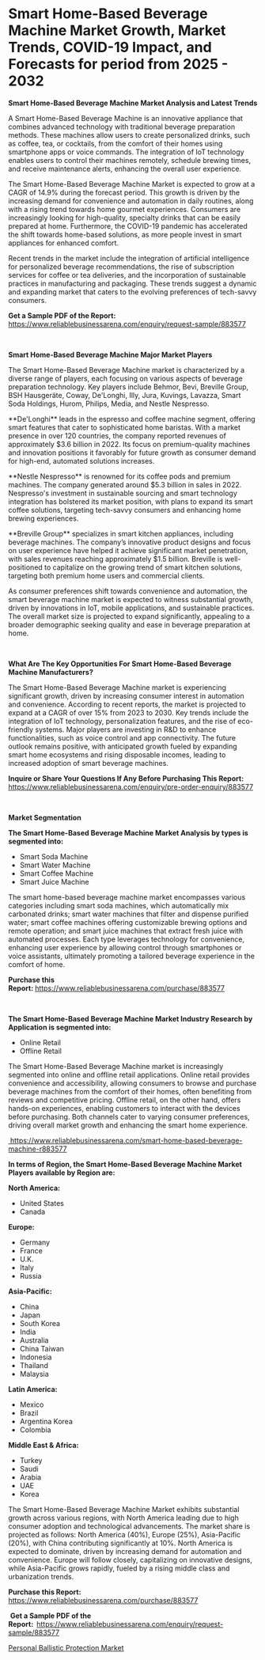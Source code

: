 <p><h1>Smart Home-Based Beverage Machine Market Growth, Market Trends, COVID-19 Impact, and Forecasts for period from 2025 - 2032</h1></p><p><strong>Smart Home-Based Beverage Machine Market Analysis and Latest Trends</strong></p>
<p><p>A Smart Home-Based Beverage Machine is an innovative appliance that combines advanced technology with traditional beverage preparation methods. These machines allow users to create personalized drinks, such as coffee, tea, or cocktails, from the comfort of their homes using smartphone apps or voice commands. The integration of IoT technology enables users to control their machines remotely, schedule brewing times, and receive maintenance alerts, enhancing the overall user experience.</p><p>The Smart Home-Based Beverage Machine Market is expected to grow at a CAGR of 14.9% during the forecast period. This growth is driven by the increasing demand for convenience and automation in daily routines, along with a rising trend towards home gourmet experiences. Consumers are increasingly looking for high-quality, specialty drinks that can be easily prepared at home. Furthermore, the COVID-19 pandemic has accelerated the shift towards home-based solutions, as more people invest in smart appliances for enhanced comfort.</p><p>Recent trends in the market include the integration of artificial intelligence for personalized beverage recommendations, the rise of subscription services for coffee or tea deliveries, and the incorporation of sustainable practices in manufacturing and packaging. These trends suggest a dynamic and expanding market that caters to the evolving preferences of tech-savvy consumers.</p></p>
<p><strong>Get a Sample PDF of the Report:&nbsp;</strong> <a href="https://www.reliablebusinessarena.com/enquiry/request-sample/883577?utm_campaign=2106&utm_medium=2&utm_source=Github&utm_content=ia&utm_term=09022025&utm_id=smart-home-based-beverage-machine">https://www.reliablebusinessarena.com/enquiry/request-sample/883577</a></p>
<p>&nbsp;</p>
<p><strong>Smart Home-Based Beverage Machine Major Market Players</strong></p>
<p><p>The Smart Home-Based Beverage Machine market is characterized by a diverse range of players, each focusing on various aspects of beverage preparation technology. Key players include Behmor, Bevi, Breville Group, BSH Hausgeräte, Coway, De'Longhi, Illy, Jura, Kuvings, Lavazza, Smart Soda Holdings, Hurom, Philips, Media, and Nestle Nespresso.</p><p>**De'Longhi** leads in the espresso and coffee machine segment, offering smart features that cater to sophisticated home baristas. With a market presence in over 120 countries, the company reported revenues of approximately $3.6 billion in 2022. Its focus on premium-quality machines and innovation positions it favorably for future growth as consumer demand for high-end, automated solutions increases.</p><p>**Nestle Nespresso** is renowned for its coffee pods and premium machines. The company generated around $5.3 billion in sales in 2022. Nespresso's investment in sustainable sourcing and smart technology integration has bolstered its market position, with plans to expand its smart coffee solutions, targeting tech-savvy consumers and enhancing home brewing experiences.</p><p>**Breville Group** specializes in smart kitchen appliances, including beverage machines. The company’s innovative product designs and focus on user experience have helped it achieve significant market penetration, with sales revenues reaching approximately $1.5 billion. Breville is well-positioned to capitalize on the growing trend of smart kitchen solutions, targeting both premium home users and commercial clients.</p><p>As consumer preferences shift towards convenience and automation, the smart beverage machine market is expected to witness substantial growth, driven by innovations in IoT, mobile applications, and sustainable practices. The overall market size is projected to expand significantly, appealing to a broader demographic seeking quality and ease in beverage preparation at home.</p></p>
<p>&nbsp;</p>
<p><strong>What Are The Key Opportunities For Smart Home-Based Beverage Machine Manufacturers?</strong></p>
<p><p>The Smart Home-Based Beverage Machine market is experiencing significant growth, driven by increasing consumer interest in automation and convenience. According to recent reports, the market is projected to expand at a CAGR of over 15% from 2023 to 2030. Key trends include the integration of IoT technology, personalization features, and the rise of eco-friendly systems. Major players are investing in R&D to enhance functionalities, such as voice control and app connectivity. The future outlook remains positive, with anticipated growth fueled by expanding smart home ecosystems and rising disposable incomes, leading to increased adoption of smart beverage machines.</p></p>
<p><strong>Inquire or Share Your Questions If Any Before Purchasing This Report:</strong> <a href="https://www.reliablebusinessarena.com/enquiry/pre-order-enquiry/883577?utm_campaign=2106&utm_medium=2&utm_source=Github&utm_content=ia&utm_term=09022025&utm_id=smart-home-based-beverage-machine">https://www.reliablebusinessarena.com/enquiry/pre-order-enquiry/883577</a></p>
<p>&nbsp;</p>
<p><strong>Market Segmentation</strong></p>
<p><strong>The Smart Home-Based Beverage Machine Market Analysis by types is segmented into:</strong></p>
<p><ul><li>Smart Soda Machine</li><li>Smart Water Machine</li><li>Smart Coffee Machine</li><li>Smart Juice Machine</li></ul></p>
<p><p>The smart home-based beverage machine market encompasses various categories including smart soda machines, which automatically mix carbonated drinks; smart water machines that filter and dispense purified water; smart coffee machines offering customizable brewing options and remote operation; and smart juice machines that extract fresh juice with automated processes. Each type leverages technology for convenience, enhancing user experience by allowing control through smartphones or voice assistants, ultimately promoting a tailored beverage experience in the comfort of home.</p></p>
<p><strong>Purchase this Report:&nbsp;</strong><a href="https://www.reliablebusinessarena.com/purchase/883577?utm_campaign=2106&utm_medium=2&utm_source=Github&utm_content=ia&utm_term=09022025&utm_id=smart-home-based-beverage-machine">https://www.reliablebusinessarena.com/purchase/883577</a></p>
<p>&nbsp;</p>
<p><strong>The Smart Home-Based Beverage Machine Market Industry Research by Application is segmented into:</strong></p>
<p><ul><li>Online Retail</li><li>Offline Retail</li></ul></p>
<p><p>The Smart Home-Based Beverage Machine market is increasingly segmented into online and offline retail applications. Online retail provides convenience and accessibility, allowing consumers to browse and purchase beverage machines from the comfort of their homes, often benefiting from reviews and competitive pricing. Offline retail, on the other hand, offers hands-on experiences, enabling customers to interact with the devices before purchasing. Both channels cater to varying consumer preferences, driving overall market growth and enhancing the smart home experience.</p></p>
<p><a href="https://www.reliablebusinessarena.com/smart-home-based-beverage-machine-r883577?utm_campaign=2106&utm_medium=2&utm_source=Github&utm_content=ia&utm_term=09022025&utm_id=smart-home-based-beverage-machine">&nbsp;https://www.reliablebusinessarena.com/smart-home-based-beverage-machine-r883577</a></p>
<p><strong>In terms of Region, the Smart Home-Based Beverage Machine Market Players available by Region are:</strong></p>
<p>
    <p> <strong> North America: </strong>
        <ul>
            <li>United States</li>
            <li>Canada</li>
        </ul>
        </p> 
    <p> <strong> Europe: </strong>
        <ul>
            <li>Germany</li>
            <li>France</li>
            <li>U.K.</li>
            <li>Italy</li>
            <li>Russia</li>
        </ul>
        </p> 
    <p> <strong> Asia-Pacific: </strong>
        <ul>
            <li>China</li>
            <li>Japan</li>
            <li>South Korea</li>
            <li>India</li>
            <li>Australia</li>
            <li>China Taiwan</li>
            <li>Indonesia</li>
            <li>Thailand</li>
            <li>Malaysia</li>
        </ul>
        </p> 
    <p> <strong> Latin America: </strong>
        <ul>
            <li>Mexico</li>
            <li>Brazil</li>
            <li>Argentina Korea</li>
            <li>Colombia</li>
        </ul>
        </p> 
    <p> <strong> Middle East & Africa: </strong>
        <ul>
            <li>Turkey</li>
            <li>Saudi</li>
            <li>Arabia</li>
            <li>UAE</li>
            <li>Korea</li>
        </ul>
    </p>
    </p>
<p><p>The Smart Home-Based Beverage Machine Market exhibits substantial growth across various regions, with North America leading due to high consumer adoption and technological advancements. The market share is projected as follows: North America (40%), Europe (25%), Asia-Pacific (20%), with China contributing significantly at 10%. North America is expected to dominate, driven by increasing demand for automation and convenience. Europe will follow closely, capitalizing on innovative designs, while Asia-Pacific grows rapidly, fueled by a rising middle class and urbanization trends.</p></p>
<p><strong>Purchase this Report: </strong><a href="https://www.reliablebusinessarena.com/purchase/883577?utm_campaign=2106&utm_medium=2&utm_source=Github&utm_content=ia&utm_term=09022025&utm_id=smart-home-based-beverage-machine">https://www.reliablebusinessarena.com/purchase/883577</a></p>
<p>&nbsp;<strong>Get a Sample PDF of the Report:&nbsp;&nbsp;</strong><a href="https://www.reliablebusinessarena.com/enquiry/request-sample/883577?utm_campaign=2106&utm_medium=2&utm_source=Github&utm_content=ia&utm_term=09022025&utm_id=smart-home-based-beverage-machine">https://www.reliablebusinessarena.com/enquiry/request-sample/883577</a></p>
<p><strong></strong></p>
<p><p><a href="https://github.com/JosephineMcguire65/Market-Research-Report-List-1/blob/main/personal-ballistic-protection-market.md?utm_campaign=2106&utm_medium=2&utm_source=Github&utm_content=ia&utm_term=09022025&utm_id=smart-home-based-beverage-machine">Personal Ballistic Protection Market</a></p></p>